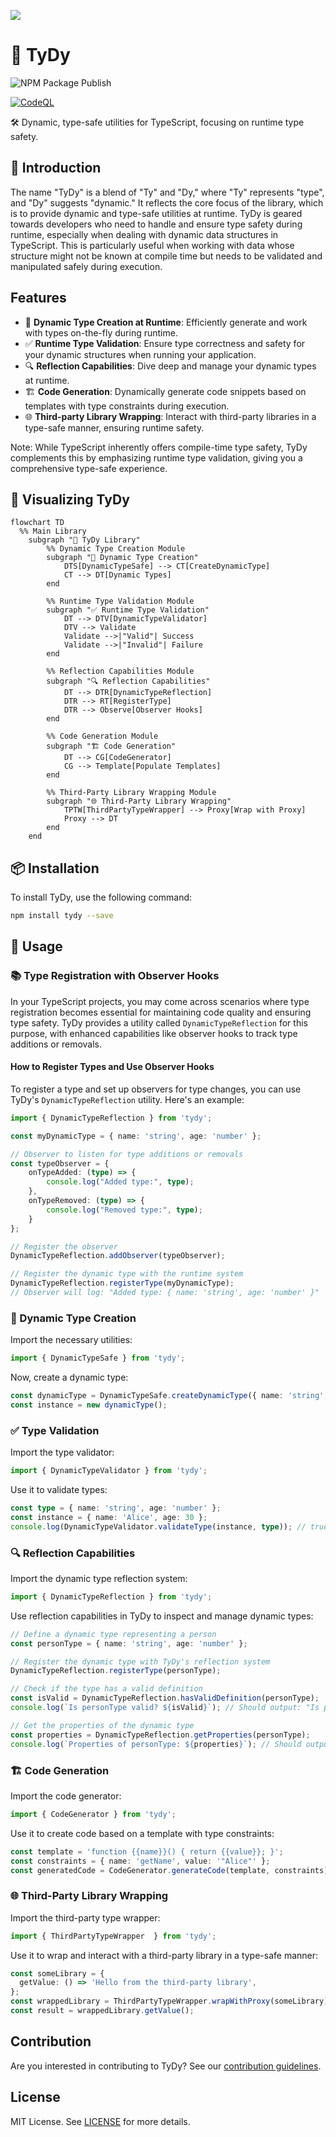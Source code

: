 ![](banner.jpg)

# 🌌 TyDy

![NPM Package Publish](https://github.com/Mervsy/TyDy/actions/workflows/npm-publish.yml/badge.svg)

[![CodeQL](https://github.com/Mervsy/TyDy/actions/workflows/github-code-scanning/codeql/badge.svg)](https://github.com/Mervsy/TyDy/actions/workflows/github-code-scanning/codeql)

🛠 Dynamic, type-safe utilities for TypeScript, focusing on runtime type safety.
## 🎉 Introduction
The name "TyDy" is a blend of "Ty" and "Dy," where "Ty" represents "type", and "Dy" suggests "dynamic." It reflects the core focus of the library, which is to provide dynamic and type-safe utilities at runtime.
TyDy is geared towards developers who need to handle and ensure type safety during runtime, especially when dealing with dynamic data structures in TypeScript. This is particularly useful when working with data whose structure might not be known at compile time but needs to be validated and manipulated safely during execution.
## Features
- 💼 **Dynamic Type Creation at Runtime**: Efficiently generate and work with types on-the-fly during runtime.
- ✅ **Runtime Type Validation**: Ensure type correctness and safety for your dynamic structures when running your application.
- 🔍 **Reflection Capabilities**: Dive deep and manage your dynamic types at runtime.
- 🏗️ **Code Generation**: Dynamically generate code snippets based on templates with type constraints during execution.
- 🌐 **Third-party Library Wrapping**: Interact with third-party libraries in a type-safe manner, ensuring runtime safety.

Note: While TypeScript inherently offers compile-time type safety, TyDy complements this by emphasizing runtime type validation, giving you a comprehensive type-safe experience.

## 🌟 Visualizing TyDy

```mermaid
flowchart TD
  %% Main Library
    subgraph "🌌 TyDy Library"
        %% Dynamic Type Creation Module
        subgraph "💼 Dynamic Type Creation"
            DTS[DynamicTypeSafe] --> CT[CreateDynamicType]
            CT --> DT[Dynamic Types]
        end

        %% Runtime Type Validation Module
        subgraph "✅ Runtime Type Validation"
            DT --> DTV[DynamicTypeValidator]
            DTV --> Validate
            Validate -->|"Valid"| Success
            Validate -->|"Invalid"| Failure
        end

        %% Reflection Capabilities Module
        subgraph "🔍 Reflection Capabilities"
            DT --> DTR[DynamicTypeReflection]
            DTR --> RT[RegisterType]
            DTR --> Observe[Observer Hooks]
        end

        %% Code Generation Module
        subgraph "🏗️ Code Generation"
            DT --> CG[CodeGenerator]
            CG --> Template[Populate Templates]
        end

        %% Third-Party Library Wrapping Module
        subgraph "🌐 Third-Party Library Wrapping"
            TPTW[ThirdPartyTypeWrapper] --> Proxy[Wrap with Proxy]
            Proxy --> DT
        end
    end
```

## 📦 Installation

To install TyDy, use the following command:

```bash
npm install tydy --save
```

## 🚀 Usage


### 📚 Type Registration with Observer Hooks

In your TypeScript projects, you may come across scenarios where type registration becomes essential for maintaining code quality and ensuring type safety. TyDy provides a utility called `DynamicTypeReflection` for this purpose, with enhanced capabilities like observer hooks to track type additions or removals.

#### How to Register Types and Use Observer Hooks

To register a type and set up observers for type changes, you can use TyDy's `DynamicTypeReflection` utility. Here's an example:

```typescript
import { DynamicTypeReflection } from 'tydy';

const myDynamicType = { name: 'string', age: 'number' };

// Observer to listen for type additions or removals
const typeObserver = {
    onTypeAdded: (type) => {
        console.log("Added type:", type);
    },
    onTypeRemoved: (type) => {
        console.log("Removed type:", type);
    }
};

// Register the observer
DynamicTypeReflection.addObserver(typeObserver);

// Register the dynamic type with the runtime system
DynamicTypeReflection.registerType(myDynamicType);
// Observer will log: "Added type: { name: 'string', age: 'number' }"
```

### 💼 Dynamic Type Creation

Import the necessary utilities:

```typescript
import { DynamicTypeSafe } from 'tydy';
```

Now, create a dynamic type:

```typescript
const dynamicType = DynamicTypeSafe.createDynamicType({ name: 'string', age: 'number' });
const instance = new dynamicType();
```

### ✅ Type Validation

Import the type validator:

```typescript
import { DynamicTypeValidator } from 'tydy';
```

Use it to validate types:

```typescript
const type = { name: 'string', age: 'number' };
const instance = { name: 'Alice', age: 30 };
console.log(DynamicTypeValidator.validateType(instance, type)); // true
```

### 🔍 Reflection Capabilities

Import the dynamic type reflection system:

```typescript
import { DynamicTypeReflection } from 'tydy';
```

Use reflection capabilities in TyDy to inspect and manage dynamic types:

```typescript
// Define a dynamic type representing a person
const personType = { name: 'string', age: 'number' };

// Register the dynamic type with TyDy's reflection system
DynamicTypeReflection.registerType(personType);

// Check if the type has a valid definition
const isValid = DynamicTypeReflection.hasValidDefinition(personType);
console.log(`Is personType valid? ${isValid}`); // Should output: "Is personType valid? true"

// Get the properties of the dynamic type
const properties = DynamicTypeReflection.getProperties(personType);
console.log(`Properties of personType: ${properties}`); // Should output: "Properties of personType: name,age"
```

### 🏗️ Code Generation

Import the code generator:

```typescript
import { CodeGenerator } from 'tydy';
```

Use it to create code based on a template with type constraints:

```typescript
const template = 'function {{name}}() { return {{value}}; }';
const constraints = { name: 'getName', value: '"Alice"' };
const generatedCode = CodeGenerator.generateCode(template, constraints);
```

### 🌐 Third-Party Library Wrapping

Import the third-party type wrapper:

```typescript
import { ThirdPartyTypeWrapper  } from 'tydy';
```

Use it to wrap and interact with a third-party library in a type-safe manner:

```typescript
const someLibrary = {
  getValue: () => 'Hello from the third-party library',
};
const wrappedLibrary = ThirdPartyTypeWrapper.wrapWithProxy(someLibrary);
const result = wrappedLibrary.getValue();
```
## Contribution

Are you interested in contributing to TyDy? See our [contribution guidelines](./CONTRIBUTION.md).

## License

MIT License. See [LICENSE](./LICENSE) for more details.
